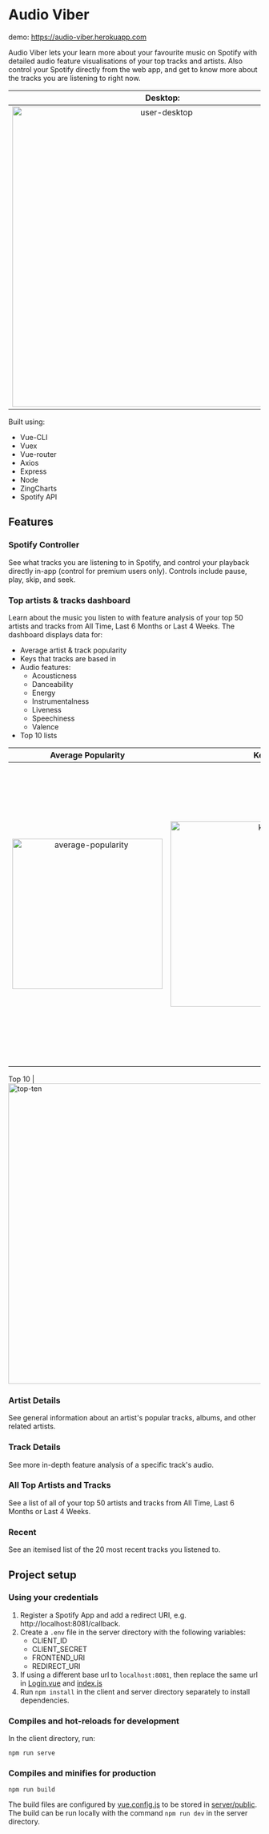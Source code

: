 # Audio Viber
demo: https://audio-viber.herokuapp.com

Audio Viber lets your learn more about your favourite music on Spotify with detailed audio feature visualisations of your top tracks and artists. Also control your Spotify directly from the web app, and get to know more about the tracks you are listening to right now.

Desktop: | Mobile
:-------:|:-------:
<img src="https://i.ibb.co/Mpsh9v5/user-desktop.png" alt="user-desktop" width="600"> | <img src="https://i.ibb.co/cgZyMPM/user-mobile.png" alt="user-mobile" width="200" border="0">

Built using:
* Vue-CLI
* Vuex
* Vue-router
* Axios
* Express
* Node
* ZingCharts
* Spotify API

## Features
### Spotify Controller
See what tracks you are listening to in Spotify, and control your playback directly in-app (control for premium users only).
Controls include pause, play, skip, and seek.

### Top artists & tracks dashboard
Learn about the music you listen to with feature analysis of your top 50 artists and tracks from All Time, Last 6 Months or Last 4 Weeks.
The dashboard displays data for:
* Average artist & track popularity
* Keys that tracks are based in
* Audio features:
    * Acousticness
    * Danceability
    * Energy
    * Instrumentalness
    * Liveness
    * Speechiness
    * Valence
* Top 10 lists

Average Popularity | Keys | Audio Features
:-------:|:-------:|:---:
<img src="https://i.ibb.co/SQFHbFx/average-popularity.png" alt="average-popularity" width="300" border="0"> | <img src="https://i.ibb.co/k3vBt4X/keys.png" alt="keys" width="370" border="0"> | <img src="https://i.ibb.co/kJCrRXp/audio-features.png" alt="audio-features" width="600" border="0">

Top 10 |
<img src="https://i.ibb.co/TLgGhYm/top-ten.png" alt="top-ten" width="600" border="0">

### Artist Details
See general information about an artist's popular tracks, albums, and other related artists.

### Track Details
See more in-depth feature analysis of a specific track's audio.

### All Top Artists and Tracks
See a list of all of your top 50 artists and tracks from All Time, Last 6 Months or Last 4 Weeks.

### Recent
See an itemised list of the 20 most recent tracks you listened to.

## Project setup
### Using your credentials
1. Register a Spotify App and add a redirect URI, e.g. http://localhost:8081/callback.
2. Create a `.env` file in the server directory with the following variables:
    * CLIENT_ID
    * CLIENT_SECRET
    * FRONTEND_URI
    * REDIRECT_URI
3. If using a different base url to `localhost:8081`, then replace the same url in [Login.vue](client/src/views/Login.vue) and [index.js](client/src/service/index.js)
4. Run `npm install` in the client and server directory separately to install dependencies. 

### Compiles and hot-reloads for development
In the client directory, run:
```
npm run serve
```

### Compiles and minifies for production
```
npm run build
```
The build files are configured by [vue.config.js](client/vue.config.js) to be stored in [server/public](server/public). The build can
be run locally with the command `npm run dev` in the server directory.